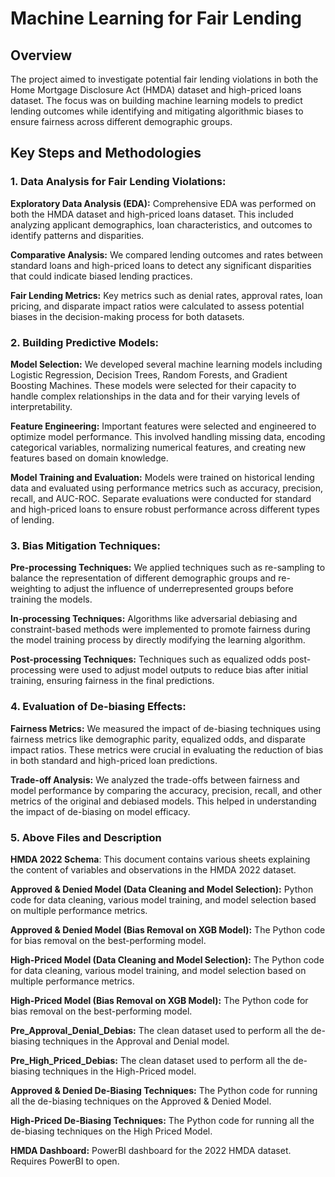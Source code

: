# Machine Learning for Fair Lending 

## Overview 

The project aimed to investigate potential fair lending violations in both the Home Mortgage Disclosure Act (HMDA) dataset and high-priced loans dataset. The focus was on building machine learning models to predict lending outcomes while identifying and mitigating algorithmic biases to ensure fairness across different demographic groups.

## Key Steps and Methodologies

### 1. Data Analysis for Fair Lending Violations:

**Exploratory Data Analysis (EDA):** Comprehensive EDA was performed on both the HMDA dataset and high-priced loans dataset. This included analyzing applicant demographics, loan characteristics, and outcomes to identify patterns and disparities.

**Comparative Analysis:** We compared lending outcomes and rates between standard loans and high-priced loans to detect any significant disparities that could indicate biased lending practices.

**Fair Lending Metrics:** Key metrics such as denial rates, approval rates, loan pricing, and disparate impact ratios were calculated to assess potential biases in the decision-making process for both datasets.

### 2. Building Predictive Models:

**Model Selection:** We developed several machine learning models including Logistic Regression, Decision Trees, Random Forests, and Gradient Boosting Machines. These models were selected for their capacity to handle complex relationships in the data and for their varying levels of interpretability.

**Feature Engineering:** Important features were selected and engineered to optimize model performance. This involved handling missing data, encoding categorical variables, normalizing numerical features, and creating new features based on domain knowledge.

**Model Training and Evaluation:** Models were trained on historical lending data and evaluated using performance metrics such as accuracy, precision, recall, and AUC-ROC. Separate evaluations were conducted for standard and high-priced loans to ensure robust performance across different types of lending.

### 3. Bias Mitigation Techniques:

**Pre-processing Techniques:** We applied techniques such as re-sampling to balance the representation of different demographic groups and re-weighting to adjust the influence of underrepresented groups before training the models.

**In-processing Techniques:** Algorithms like adversarial debiasing and constraint-based methods were implemented to promote fairness during the model training process by directly modifying the learning algorithm.

**Post-processing Techniques:** Techniques such as equalized odds post-processing were used to adjust model outputs to reduce bias after initial training, ensuring fairness in the final predictions.

### 4. Evaluation of De-biasing Effects:

**Fairness Metrics:** We measured the impact of de-biasing techniques using fairness metrics like demographic parity, equalized odds, and disparate impact ratios. These metrics were crucial in evaluating the reduction of bias in both standard and high-priced loan predictions.

**Trade-off Analysis:** We analyzed the trade-offs between fairness and model performance by comparing the accuracy, precision, recall, and other metrics of the original and debiased models. This helped in understanding the impact of de-biasing on model efficacy.

### 5. Above Files and Description

**HMDA 2022 Schema**: This document contains various sheets explaining the content of
variables and observations in the HMDA 2022 dataset.

**Approved & Denied Model (Data Cleaning and Model Selection):** Python code for data
cleaning, various model training, and model selection based on multiple performance metrics.

**Approved & Denied Model (Bias Removal on XGB Model):** The Python code for bias
removal on the best-performing model.

**High-Priced Model (Data Cleaning and Model Selection):** The Python code for data cleaning,
various model training, and model selection based on multiple performance metrics.

**High-Priced Model (Bias Removal on XGB Model):** The Python code for bias removal on the
best-performing model.

**Pre_Approval_Denial_Debias:** The clean dataset used to perform all the de-biasing techniques
in the Approval and Denial model.

**Pre_High_Priced_Debias:** The clean dataset used to perform all the de-biasing techniques in the
High-Priced model.

**Approved & Denied De-Biasing Techniques:** The Python code for running all the de-biasing
techniques on the Approved & Denied Model.

**High-Priced De-Biasing Techniques:** The Python code for running all the de-biasing techniques
on the High Priced Model.

**HMDA Dashboard:** PowerBI dashboard for the 2022 HMDA dataset. Requires PowerBI to
open.

